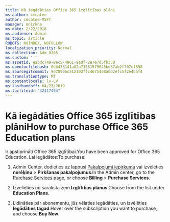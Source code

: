 ```yaml
---
title: Kā iegādāties Office 365 izglītības plāni
ms.author: cmcatee
author: cmcatee-MSFT
manager: mnirkhe
ms.date: 2/22/2018
ms.audience: Admin
ms.topic: article
ROBOTS: NOINDEX, NOFOLLOW
localization_priority: Normal
ms.collection: Adm_O365
ms.custom: ''
ms.assetid: eabdc749-9ec5-4961-9adf-2e7e7d5fb330
ms.openlocfilehash: 0d4435141a02a71561579045bd37ab2f707cf898
ms.sourcegitcommit: 9d78905c512192ffc4675468abd2efc5f2e4baf4
ms.translationtype: MT
ms.contentlocale: lv-LV
ms.lasthandoff: 04/23/2019
ms.locfileid: "32417494"
---
```

# <a name="how-to-purchase-office-365-education-plans"></a><span data-ttu-id="9d88d-102">Kā iegādāties Office 365 izglītības plāni</span><span class="sxs-lookup"><span data-stu-id="9d88d-102">How to purchase Office 365 Education plans</span></span>

<span data-ttu-id="9d88d-103">Ir apstiprināti Office 365 izglītībai.</span><span class="sxs-lookup"><span data-stu-id="9d88d-103">You have been approved for Office 365 Education.</span></span> <span data-ttu-id="9d88d-104">Lai iegādātos:</span><span class="sxs-lookup"><span data-stu-id="9d88d-104">To purchase:</span></span>
  
1. <span data-ttu-id="9d88d-105">Admin Center, dodieties uz lappusi [Pakalpojumi iepirkuma](https://go.microsoft.com/fwlink/p/?linkid=868433) vai izvēlēties **norēķinu** \> **Pirkšanas pakalpojumus**.</span><span class="sxs-lookup"><span data-stu-id="9d88d-105">In the Admin center, go to the [Purchase Services](https://go.microsoft.com/fwlink/p/?linkid=868433) page, or choose **Billing** \> **Purchase Services**.</span></span>
    
2. <span data-ttu-id="9d88d-106">Izvēlieties no saraksta zem **Izglītības plānus**.</span><span class="sxs-lookup"><span data-stu-id="9d88d-106">Choose from the list under **Education Plans**.</span></span>
    
3. <span data-ttu-id="9d88d-107">Lidināties pār abonementu, jūs vēlaties iegādāties, un izvēlēties **Iegādāties tagad**.</span><span class="sxs-lookup"><span data-stu-id="9d88d-107">Hover over the subscription you want to purchase, and choose **Buy Now**.</span></span>
    

